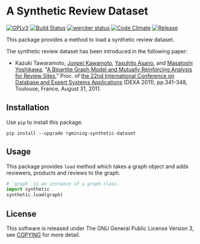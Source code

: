 # A Synthetic Review Dataset
[![GPLv3](https://img.shields.io/badge/license-GPLv3-blue.svg)](https://www.gnu.org/copyleft/gpl.html)
[![Build Status](https://travis-ci.org/rgmining/synthetic.svg?branch=master)](https://travis-ci.org/rgmining/synthetic)
[![wercker status](https://app.wercker.com/status/41b8ce3d4b5522780908f816eae1a63d/s/master "wercker status")](https://app.wercker.com/project/byKey/41b8ce3d4b5522780908f816eae1a63d)
[![Code Climate](https://codeclimate.com/github/rgmining/synthetic/badges/gpa.svg)](https://codeclimate.com/github/rgmining/synthetic)
[![Release](https://img.shields.io/badge/release-0.9.0-brightgreen.svg)](https://github.com/rgmining/synthetic/releases/tag/v0.9.0)

This package provides a method to load a synthetic review dataset.

The synthetic review dataset has been introduced in the following paper:

* Kazuki Tawaramoto, [Junpei Kawamoto](https://www.jkawamoto.info),
  [Yasuhito Asano](http://www.iedu.i.kyoto-u.ac.jp/intro/member/asano), and
  [Masatoshi Yoshikawa](http://www.db.soc.i.kyoto-u.ac.jp/~yoshikawa/),
  "[A Bipartite Graph Model and Mutually Reinforcing Analysis for Review
  Sites](http://www.anrdoezrs.net/links/8186671/type/dlg/http://link.springer.com/chapter/10.1007%2F978-3-642-23088-2_25),"
  Proc. of [the 22nd International Conference on Database and Expert Systems
  Applications](http://www.dexa.org/previous/dexa2011/index.html) (DEXA 2011),
  pp.341-348, Toulouse, France, August 31, 2011.


## Installation
Use `pip` to install this package.

```shell
pip install --upgrade rgmining-synthetic-dataset
```


## Usage
This package provides `load` method which takes a graph object and adds
reviewers, products and reviews to the graph.

```py
# `graph` is an instance of a graph class.
import synthetic
synthetic.load(graph)
```


## License
This software is released under The GNU General Public License Version 3,
see [COPYING](COPYING) for more detail.
